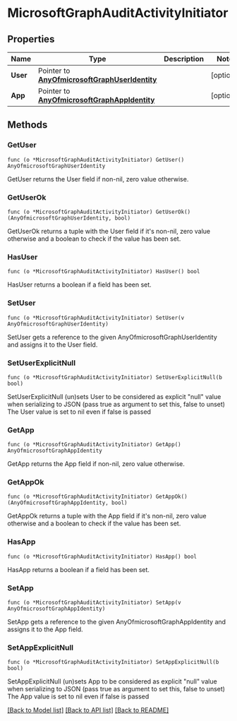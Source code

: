 # MicrosoftGraphAuditActivityInitiator

## Properties

Name | Type | Description | Notes
------------ | ------------- | ------------- | -------------
**User** | Pointer to [**AnyOfmicrosoftGraphUserIdentity**](anyOf&lt;microsoft.graph.userIdentity&gt;.md) |  | [optional] 
**App** | Pointer to [**AnyOfmicrosoftGraphAppIdentity**](anyOf&lt;microsoft.graph.appIdentity&gt;.md) |  | [optional] 

## Methods

### GetUser

`func (o *MicrosoftGraphAuditActivityInitiator) GetUser() AnyOfmicrosoftGraphUserIdentity`

GetUser returns the User field if non-nil, zero value otherwise.

### GetUserOk

`func (o *MicrosoftGraphAuditActivityInitiator) GetUserOk() (AnyOfmicrosoftGraphUserIdentity, bool)`

GetUserOk returns a tuple with the User field if it's non-nil, zero value otherwise
and a boolean to check if the value has been set.

### HasUser

`func (o *MicrosoftGraphAuditActivityInitiator) HasUser() bool`

HasUser returns a boolean if a field has been set.

### SetUser

`func (o *MicrosoftGraphAuditActivityInitiator) SetUser(v AnyOfmicrosoftGraphUserIdentity)`

SetUser gets a reference to the given AnyOfmicrosoftGraphUserIdentity and assigns it to the User field.

### SetUserExplicitNull

`func (o *MicrosoftGraphAuditActivityInitiator) SetUserExplicitNull(b bool)`

SetUserExplicitNull (un)sets User to be considered as explicit "null" value
when serializing to JSON (pass true as argument to set this, false to unset)
The User value is set to nil even if false is passed
### GetApp

`func (o *MicrosoftGraphAuditActivityInitiator) GetApp() AnyOfmicrosoftGraphAppIdentity`

GetApp returns the App field if non-nil, zero value otherwise.

### GetAppOk

`func (o *MicrosoftGraphAuditActivityInitiator) GetAppOk() (AnyOfmicrosoftGraphAppIdentity, bool)`

GetAppOk returns a tuple with the App field if it's non-nil, zero value otherwise
and a boolean to check if the value has been set.

### HasApp

`func (o *MicrosoftGraphAuditActivityInitiator) HasApp() bool`

HasApp returns a boolean if a field has been set.

### SetApp

`func (o *MicrosoftGraphAuditActivityInitiator) SetApp(v AnyOfmicrosoftGraphAppIdentity)`

SetApp gets a reference to the given AnyOfmicrosoftGraphAppIdentity and assigns it to the App field.

### SetAppExplicitNull

`func (o *MicrosoftGraphAuditActivityInitiator) SetAppExplicitNull(b bool)`

SetAppExplicitNull (un)sets App to be considered as explicit "null" value
when serializing to JSON (pass true as argument to set this, false to unset)
The App value is set to nil even if false is passed

[[Back to Model list]](../README.md#documentation-for-models) [[Back to API list]](../README.md#documentation-for-api-endpoints) [[Back to README]](../README.md)


